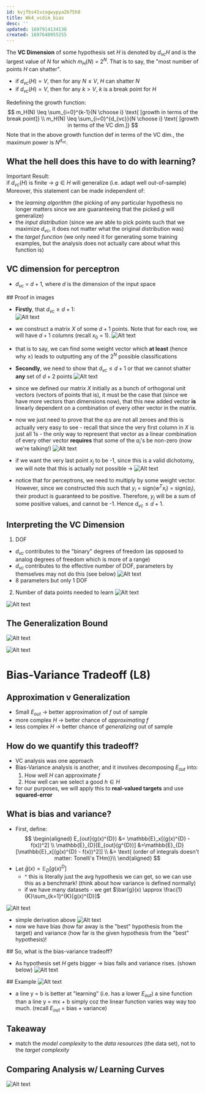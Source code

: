 ```yaml
---
id: kvjfbs41vzagwypya2b75h8
title: Wk4_vcdim_bias
desc: ''
updated: 1697914134138
created: 1697648955255
---
```


The **VC Dimension** of some hypothesis set $H$ is denoted by $d_{vc}{H}$ and is the largest value of $N$ for which $m_H(N)$ = $2^N$. That is to say, the "most number of points $H$ can shatter".
- if $d_{vc}{(H)} = V$, then for any $N \leq V$, $H$ can shatter $N$
- if $d_{vc}{(H)} = V$, then for any $k > V$, $k$ is a break point for $H$

Redefining the growth function:   
$$
m_H(N) \leq \sum_{i=0}^{k-1}{N \choose i} \text{ [growth in terms of the break point]} \\
m_H(N) \leq \sum_{i=0}^{d_{vc}}{N \choose i} \text{ [growth in terms of the VC dim.]}
$$
Note that in the above growth function def in terms of the VC dim., the maximum power is $N^{d_{vc}}$. 

## What the hell does this have to do with learning?
Important Result:  
if $d_{vc}{(H)}$ is finite $\rightarrow$ $g \in H$ will generalize (i.e. adapt well out-of-sample)  
Moreover, this statement can be made independent of:  
- the *learning algorithm* (the picking of any particular hypothesis no longer matters since we are guaranteeing that the picked $g$ will generalize)
- the *input distribution* (since we are able to pick points such that we maximize $d_{vc}$, it does not matter what the original distribution was)
- the *target function* (we only need it for generating some training examples, but the analysis does not actually care about what this function is)

## VC dimension for perceptron 
- $d_{vc}$ = $d+1$, where $d$ is the dimension of the input space

## Proof in images 
- **Firstly**, that $d_{vc} \geq d+1$:  
![Alt text](assets/matrix.png)
- we construct a matrix $X$ of some $d+1$ points. Note that for each row, we will have $d+1$ columns (recall $x_0$ = 1). 
![Alt text](assets/image-16.png)
- that is to say, we can find some weight vector which **at least** (hence why $\geq$) leads to outputting any of the $2^N$ possible classifications

- **Secondly**, we need to show that $d_{vc} \leq d+1$ or that we cannot shatter **any** set of $d+2$ points
![Alt text](assets/image-17.png)
- since we defined our matrix $X$ initially as a bunch of orthogonal unit vectors (vectors of points that is), it must be the case that (since we have more vectors than dimensions now), that this new added vector **is** linearly dependent on a combination of every other vector in the matrix. 
- now we just need to prove that the $a_i$s are not all zeroes and this is actually very easy to see - recall that since the very first column in $X$ is just all $1$s - the only way to represent that vector as a linear combination of every other vector **requires** that some of the $a_i$'s be non-zero (now we're talking!)
![Alt text](assets/image-18.png)
- if we want the very last point $x_j$ to be -1, since this is a valid dichotomy, we will note that this is actually not possible -> 
![Alt text](assets/image-19.png)
- notice that for perceptrons, we need to multiply by some weight vector. However, since we constructed this such that $y_i$ = sign($w^Tx_i$) = sign($a_i$), their product is guaranteed to be positive. Therefore, $y_j$ will be a sum of some positive values, and cannot be -1. Hence $d_{vc} \leq d+1$.

## Interpreting the VC Dimension 
1. DOF
- $d_{vc}$ contributes to the "binary" degrees of freedom (as opposed to analog degrees of freedom which is more of a range)
- $d_{vc}$ contributes to the effective number of DOF, parameters by themselves may not do this (see below) 
![Alt text](assets/image-20.png)
- 8 parameters but only 1 DOF

2. Number of data points needed to learn 
![Alt text](assets/image-21.png)

![Alt text](assets/image-22.png)

## The Generalization Bound 
![Alt text](assets/image-23.png)

![Alt text](assets/image-24.png)

# Bias-Variance Tradeoff (L8) 
## Approximation v Generalization 
- Small $E_{out}$ -> better approximation of $f$ out of sample
- more complex $H$ -> better chance of _approximating_ $f$
- less complex $H$ -> better chance of _generalizing_ out of sample

## How do we quantify this tradeoff?
- VC analysis was one approach 
- Bias-Variance analysis is another, and it involves decomposing $E_{out}$ into:
    1. How well $H$ can approximate $f$
    2. How well can we select a good $h \in H$
- for our purposes, we will apply this to **real-valued targets** and use **squared-error**

## What is bias and variance? 
- First, define: 
$$
\begin{aligned}
E_{out}(g(x)^{D}) &= \mathbb{E}_x[(g(x)^{D} - f(x))^2] \\ 
\mathbb{E}_{D}[E_{out}(g^{D})]  &=\mathbb{E}_{D}[\mathbb{E}_x[(g(x)^{D} - f(x))^2]] \\ 
&= \text{ (order of integrals doesn't matter: Tonelli's THm)}\\ 
\end{aligned}
$$
- Let $\bar{g}(x) = \mathbb{E}_{D}[g(x)^{D}]$ 
    - ^ this is literally just the avg hypothesis we can get, so we can use this as a benchmark! (think about how variance is defined normally)
    - if we have many datasets - we get $\bar{g}(x) \approx \frac{1}{K}\sum_{k=1}^{K}[g(x)^{D}]$  
    
![Alt text](assets/image-25.png)
- simple derivation above 
![Alt text](assets/image-26.png)
- now we have bias (how far away is the "best" hypothesis from the target) and variance (how far is the given hypothesis from the "best" hypothesis)! 

## So, what is the bias-variance tradeoff?
- As hypothesis set $H$ gets bigger -> bias falls and variance rises. (shown below)
![Alt text](assets/image-27.png)

## Example
![Alt text](assets/image-28.png)
- a line y = b is better at "learning" (i.e. has a lower $E_{out}$) a sine function than a line y = mx + b simply coz the linear function varies way way too much. (recall $E_{out}$ = bias + variance)

## Takeaway
- match the _model complexity_ to the _data resources_ (the data set), not to the _target complexity_ 

## Comparing Analysis w/ Learning Curves
![Alt text](assets/image-29.png) 
